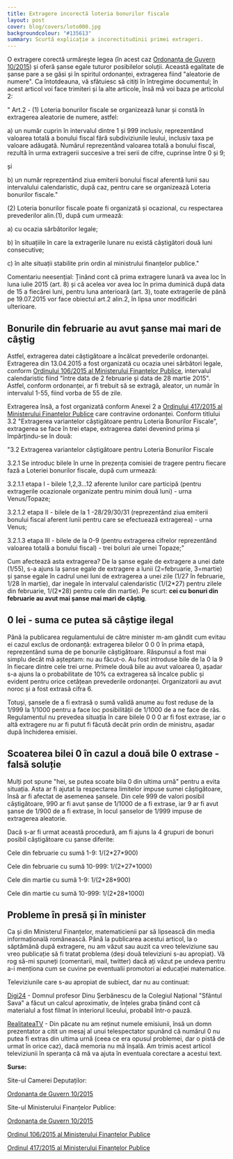 ```yaml
---
title: Extragere incorectă loteria bonurilor fiscale
layout: post
cover: blog/covers/loto000.jpg
backgroundcolour: "#135613"
summary: Scurtă explicație a incorectitudinii primei extrageri.
---
```

O extragere corectă urmărește legea (în acest caz [Ordonanța de Guvern 10/2015](http://www.cdep.ro/proiecte/2015/200/50/0/og282.pdf)) și oferă șanse egale tuturor posibilelor soluții. Această egalitate de șanse pare a se găsi și în spiritul ordonanței, extragerea fiind "aleatorie de numere". Ca întotdeauna, vă sfătuiesc să citiți în întregime documentul; în acest articol voi face trimiteri și la alte articole, însă mă voi baza pe articolul 2:

" Art.2 - (1) Loteria bonurilor fiscale se organizează lunar și constă în extragerea aleatorie de numere, astfel:

a) un număr cuprin în intervalul dintre 1 și 999 inclusiv, reprezentând valoarea totală a bonului fiscal fără subdiviziunile leului, inclusiv taxa pe valoare adăugată. Numărul reprezentând valoarea totală a bonului fiscal, rezultă  în urma extragerii succesive a trei serii de cifre, cuprinse între 0 și 9;

și

b) un număr reprezentând ziua emiterii bonului fiscal aferentă lunii sau intervalului calendaristic, după caz, pentru care se organizează Loteria bonurilor fiscale."

(2) Loteria bonurilor fiscale poate fi organizată și ocazional, cu respectarea prevederilor alin.(1), după cum urmează:

a) cu ocazia sărbătorilor legale;

b) în situațiile în care la extragerile lunare nu există câștigători două luni consecutive;

c) în alte situații stabilite prin ordin al ministrului finanțelor publice."

Comentariu neesențial: Ținând cont că prima extragere lunară va avea loc în luna iulie 2015 (art. 8) și că acelea vor avea loc în prima duminică după data de 15 a fiecărei luni, pentru luna anterioară (art. 3), toate extragerile de până pe 19.07.2015 vor face obiectul art.2 alin.2, în lipsa unor modificări ulterioare. 

<h2><strong>Bonurile din februarie au avut șanse mai mari de câștig</strong></h2>

Astfel, extragerea datei câștigătoare a încălcat prevederile ordonanței. Extragerea din 13.04.2015 a fost organizată cu ocazia unei sărbători legale, conform [Ordinului 106/2015 al Ministerului Finanțelor Publice](http://discutii.mfinante.ro/static/10/Mfp/OMFP106_2015.pdf), intervalul calendaristic fiind "între data de 2 februarie și data de 28 martie 2015". Astfel, conform ordonanței, ar fi trebuit să se extragă, aleator, un număr în intervalul 1-55, fiind vorba de 55 de zile.

Extragerea însă, a fost organizată conform Anexei 2 a [Ordinului 417/2015 al Ministerului Finanțelor Publice](http://discutii.mfinante.ro/static/10/Mfp/OMFP417_2015.pdf) care contravine ordonanței. Conform titlului 3.2 "Extragerea variantelor câștigătoare pentru Loteria Bonurilor Fiscale", extragerea se face în trei etape, extragerea datei devenind prima și împărțindu-se în două:

"3.2 Extragerea variantelor câștigătoare pentru Loteria Bonurilor Fiscale 

3.2.1 Se introduc bilele în urne în prezența comisiei de tragere pentru fiecare fază a Loteriei bonurilor fiscale, după cum urmează: 

3.2.1.1 etapa I - bilele 1,2,3...12 aferente lunilor care participă (pentru extragerile ocazionale organizate pentru minim două luni) - urna Venus/Topaze; 

3.2.1.2 etapa II - bilele de la 1 -28/29/30/31 (reprezentând ziua emiterii bonului fiscal aferent lunii pentru care se efectuează extragerea) - urna Venus; 

3.2.1.3 etapa III - bilele de la 0-9 (pentru extragerea cifrelor reprezentând valoarea totală a bonului fiscal) - trei boluri ale urnei Topaze;"

Cum afectează asta extragerea? De la șanse egale de extragere a unei date (1/55), s-a ajuns la șanse egale de extragere a lunii (2=februarie, 3=martie) și șanse egale în cadrul unei luni de extragerea a unei zile (1/27 în februarie, 1/28 în martie), dar inegale în intervalul calendaristic (1/(2\*27) pentru zilele din februarie, 1/(2\*28) pentru cele din martie). Pe scurt: <strong>cei cu bonuri din februarie au avut mai șanse mai mari de câștig</strong>.

<h2><strong>0 lei - suma ce putea să câștige ilegal</strong></h2>

Până la publicarea regulamentului de către minister m-am gândit cum evitau ei cazul exclus de ordonanță: extragerea bilelor 0 0 0 în prima etapă, reprezentând suma de pe bonurile câștigătoare. Răspunsul a fost mai simplu decât mă așteptam: nu au făcut-o. Au fost introduse bile de la 0 la 9 în fiecare dintre cele trei urne. Primele două bile au avut valoarea 0, așadar s-a ajuns la o probabilitate de 10% ca extragerea să încalce public și evident pentru orice cetățean prevederile ordonanței. Organizatorii au avut noroc și a fost extrasă cifra 6.

Totuși, șansele de a fi extrasă o sumă validă anume au fost reduse de la 1/999 la 1/1000 pentru a face loc posibilității de 1/1000 de a ne face de râs. Regulamentul nu prevedea situația în care bilele 0 0 0 ar fi fost extrase, iar o altă extragere nu ar fi putut fi făcută decât prin ordin de ministru, așadar după închiderea emisiei.

<h2><strong>Scoaterea bilei 0 în cazul a două bile 0 extrase - falsă soluție</strong></h2>

Mulți pot spune "hei, se putea scoate bila 0 din ultima urnă" pentru a evita situația. Asta ar fi ajutat la respectarea limitelor impuse sumei câștigătoare, însă ar fi afectat de asemenea șansele. Din cele 999 de valori posibil câștigătoare, 990 ar fi avut șanse de 1/1000 de a fi extrase, iar 9 ar fi avut șanse de 1/900 de a fi extrase, în locul șanselor de 1/999 impuse de extragerea aleatorie.

Dacă s-ar fi urmat această procedură, am fi ajuns la 4 grupuri de bonuri posibil câștigătoare cu șanse diferite:

Cele din februarie cu sumă 1-9: 1/(2\*27\*900)

Cele din februarie cu sumă 10-999: 1/(2\*27\*1000)

Cele din martie cu sumă 1-9: 1/(2\*28\*900)

Cele din martie cu sumă 10-999: 1/(2\*28\*1000)

<h2><strong>Probleme în presă și în minister</strong></h2>

Ca și din Ministerul Finanțelor, matematicienii par să lipsească din media informațională românească. Până la publicarea acestui articol, la o săptămână după extragere, nu am văzut sau auzit ca vreo televiziune sau vreo publicație să fi tratat problema (deși două televiziuni s-au apropiat). Vă rog să-mi spuneți (comentarii, mail, twitter) dacă ați văzut pe undeva pentru a-i menționa cum se cuvine pe eventualii promotori ai educației matematice.

Televiziunile care s-au apropiat de subiect, dar nu au continuat:

[Digi24](http://www.digi24.ro/Stiri/Digi24/Actualitate/Social/Ce+sanse+aveti+sa+castigati+la+loteria+bonurilor+fiscale) - Domnul profesor Dinu Șerbănescu de la Colegiul Național "Sfântul Sava" a făcut un calcul aproximativ, de înțeles graba ținând cont că materialul a fost filmat în interiorul liceului, probabil într-o pauză.

[RealitateaTV](http://www.realitatea.net) - Din păcate nu am reținut numele emisiunii, însă un domn prezentator a citit un mesaj al unui telespectator spunând că numărul 0 nu putea fi extras din ultima urnă (ceea ce era opusul problemei, dar o pistă de urmat în orice caz), dacă memoria nu mă înșală. Am trimis acest articol televiziunii în speranța că mă va ajuta în eventuala corectare a acestui text.

<strong>Surse:</strong>

Site-ul Camerei Deputaților: 

[Ordonanța de Guvern 10/2015](http://www.cdep.ro/proiecte/2015/200/50/0/og282.pdf)

Site-ul Ministerului Finanțelor Publice: 

[Ordonanța de Guvern 10/2015](http://discutii.mfinante.ro/static/10/Mfp/OG10_2015.pdf) 

[Ordinul 106/2015 al Ministerului Finanțelor Publice](http://discutii.mfinante.ro/static/10/Mfp/OMFP106_2015.pdf) 

[Ordinul 417/2015 al Ministerului Finanțelor Publice](http://discutii.mfinante.ro/static/10/Mfp/OMFP417_2015.pdf) 
